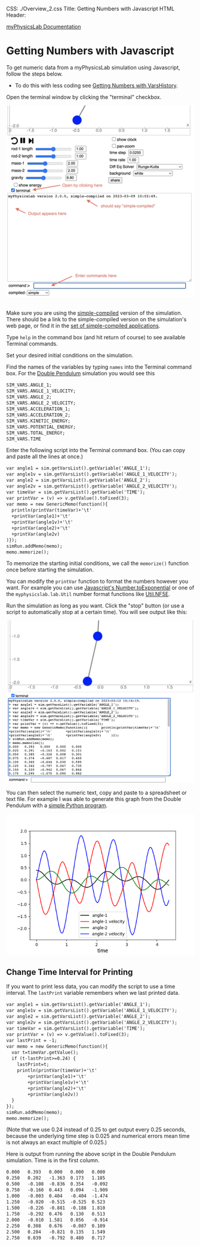 CSS: ./Overview_2.css
Title: Getting Numbers with Javascript
HTML Header: <meta name="viewport" content="width=device-width, initial-scale=1">

[myPhysicsLab Documentation](index.html)

# Getting Numbers with Javascript

To get numeric data from a myPhysicsLab simulation using Javascript, follow the steps
below.
- To do this with less coding see [Getting Numbers with VarsHistory](GetNumbers1.html).

Open the terminal window by clicking the "terminal" checkbox.

<img src='TerminalWindow.jpg'>
&nbsp;

Make sure you are using the [simple-compiled](Building.html#advancedvs.simplecompile)
version of the simulation. There should be a link to the simple-compiled version on the
simulation's web page, or find it in the
[set of simple-compiled applications](https://www.myphysicslab.com/develop/build/index-en.html).

Type `help` in the command box (and hit return of course) to see available Terminal
commands.

Set your desired initial conditions on the simulation. 

Find the names of the variables by typing `names` into the Terminal command box. For the
[Double Pendulum](https://www.myphysicslab.com/develop/build/sims/pendulum/DoublePendulumApp-en.html?reset;show-terminal=true)
simulation you would see this

    SIM_VARS.ANGLE_1;
    SIM_VARS.ANGLE_1_VELOCITY;
    SIM_VARS.ANGLE_2;
    SIM_VARS.ANGLE_2_VELOCITY;
    SIM_VARS.ACCELERATION_1;
    SIM_VARS.ACCELERATION_2;
    SIM_VARS.KINETIC_ENERGY;
    SIM_VARS.POTENTIAL_ENERGY;
    SIM_VARS.TOTAL_ENERGY;
    SIM_VARS.TIME

Enter the following script into the Terminal command box.  (You can copy and paste all
the lines at once.)

    var angle1 = sim.getVarsList().getVariable('ANGLE_1');
    var angle1v = sim.getVarsList().getVariable('ANGLE_1_VELOCITY');
    var angle2 = sim.getVarsList().getVariable('ANGLE_2');
    var angle2v = sim.getVarsList().getVariable('ANGLE_2_VELOCITY');
    var timeVar = sim.getVarsList().getVariable('TIME');
    var printVar = (v) => v.getValue().toFixed(3);
    var memo = new GenericMemo(function(){
      println(printVar(timeVar)+'\t'
      +printVar(angle1)+'\t'
      +printVar(angle1v)+'\t'
      +printVar(angle2)+'\t'
      +printVar(angle2v)
    )});
    simRun.addMemo(memo);
    memo.memorize();

To memorize the starting initial conditions, we call the `memorize()` function once before starting the simulation.

You can modify the `printVar` function to format the numbers however you want.
For example you can use
[Javascript's Number.toExponential](https://developer.mozilla.org/en-US/docs/Web/JavaScript/Reference/Global_Objects/Number/toExponential)
or one of the `myphysicslab.lab.Util` number format functions like
[Util.NF5E](myphysicslab.lab.util.Util.html#NF5E).

Run the simulation as long as you want. Click the "stop" button (or use a script to
automatically stop at a certain time). You will see output like this:

<img src='dbl-pendulum-data2.png'>

You can then select the numeric text, copy and paste to a spreadsheet or text file.
For example I was able to generate this graph from the Double Pendulum with a
[simple Python program](dbl-pendulum-graph.html).

<img src='dbl-pendulum-graph.png'>

## Change Time Interval for Printing

If you want to print less data, you can modify the script to use a time interval. The `lastPrint` variable remembers when we last printed data.


    var angle1 = sim.getVarsList().getVariable('ANGLE_1');
    var angle1v = sim.getVarsList().getVariable('ANGLE_1_VELOCITY');
    var angle2 = sim.getVarsList().getVariable('ANGLE_2');
    var angle2v = sim.getVarsList().getVariable('ANGLE_2_VELOCITY');
    var timeVar = sim.getVarsList().getVariable('TIME');
    var printVar = (v) => v.getValue().toFixed(3);
    var lastPrint = -1;
    var memo = new GenericMemo(function(){
      var t=timeVar.getValue();
      if (t-lastPrint>=0.24) {
        lastPrint=t;
        println(printVar(timeVar)+'\t'
            +printVar(angle1)+'\t'
            +printVar(angle1v)+'\t'
            +printVar(angle2)+'\t'
            +printVar(angle2v))
      }
    });
    simRun.addMemo(memo);
    memo.memorize();

(Note that we use 0.24 instead of 0.25 to get output every 0.25 seconds, because the underlying time step is 0.025 and numerical errors mean time is not always an exact multiple of 0.025.)

Here is output from running the above script in the Double Pendulum simulation. Time is in the first column.

    0.000	0.393	0.000	0.000	0.000
    0.250	0.202	-1.363	0.173	1.185
    0.500	-0.108	-0.836	0.354	-0.092
    0.750	-0.160	0.443	0.094	-1.909
    1.000	-0.003	0.404	-0.404	-1.474
    1.250	-0.020	-0.515	-0.525	0.523
    1.500	-0.226	-0.881	-0.188	1.810
    1.750	-0.292	0.476	0.130	0.513
    2.000	-0.010	1.581	0.056	-0.914
    2.250	0.308	0.676	-0.087	0.109
    2.500	0.284	-0.821	0.135	1.549
    2.750	0.039	-0.792	0.480	0.717

&nbsp;

&nbsp;

